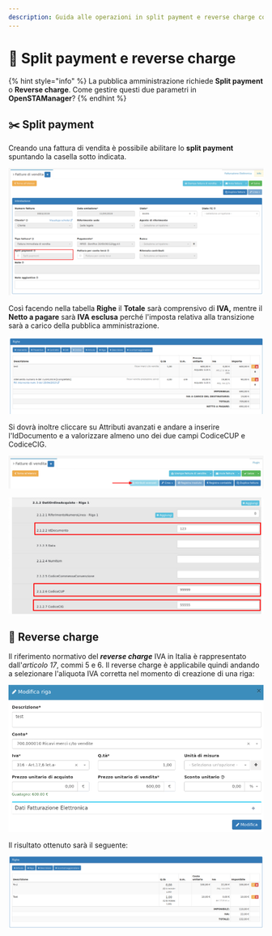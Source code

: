 ```yaml
---
description: Guida alle operazioni in split payment e reverse charge con OpenSTAManager
---
```


# 🏫 Split payment e reverse charge

{% hint style="info" %}
La pubblica amministrazione richiede **Split payment** o **Reverse charge**. Come gestire questi due parametri in **OpenSTAManager**?
{% endhint %}

## ✂️ Split payment

Creando una fattura di vendita è possibile abilitare lo **split payment** spuntando la casella sotto indicata.

![](../../../.gitbook/assets/SplitPayment.png)

Così facendo nella tabella **Righe** il **Totale** sarà comprensivo di **IVA,** mentre il **Netto a pagare** sarà **IVA esclusa** perché l'imposta relativa alla transizione sarà a carico della pubblica amministrazione.

![](../../../.gitbook/assets/RigheSplitPayment.png)

Si dovrà inoltre cliccare su Attributi avanzati e andare a inserire l'IdDocumento e a valorizzare almeno uno dei due campi CodiceCUP e CodiceCIG.

![](<../../../.gitbook/assets/immagine (22).png>)

![](<../../../.gitbook/assets/immagine (113).png>)

## &#x20;🔋 Reverse charge

Il riferimento normativo del _**reverse charge**_ IVA in Italia è rappresentato dall'_articolo 17_, commi 5 e 6. Il reverse charge è applicabile quindi andando a selezionare l'aliquota IVA corretta nel momento di creazione di una riga:

![](../../../.gitbook/assets/N6.png)



Il risultato ottenuto sarà il seguente:

![](../../../.gitbook/assets/RigheN6.png)

